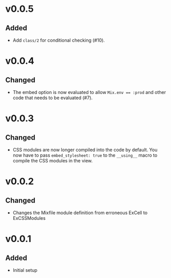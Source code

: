 # v0.0.5

## Added
- Add `class/2` for conditional checking (#10).

# v0.0.4

## Changed
- The embed option is now evaluated to allow `Mix.env == :prod` and other code that needs to be evaluated (#7).

# v0.0.3

## Changed
- CSS modules are now longer compiled into the code by default. You now have to
  pass `embed_stylesheet: true` to the `__using__` macro to compile the CSS modules in the view.

# v0.0.2

## Changed
- Changes the Mixfile module definition from erroneous ExCell to ExCSSModules

# v0.0.1

## Added
- Initial setup
